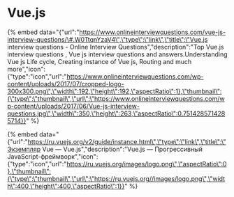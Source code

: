 # Vue.js

{% embed data="{\"url\":\"https://www.onlineinterviewquestions.com/vue-js-interview-questions/\#.W0TtqnYzaV4\",\"type\":\"link\",\"title\":\"Vue.js interview questions - Online Interview Questions\",\"description\":\"Top Vue.js interview questions , Vue js interview questions and answers.Understanding Vue js Life cycle, Creating instance of Vue js, Routing and much more\",\"icon\":{\"type\":\"icon\",\"url\":\"https://www.onlineinterviewquestions.com/wp-content/uploads/2017/07/cropped-logo-300x300.png\",\"width\":192,\"height\":192,\"aspectRatio\":1},\"thumbnail\":{\"type\":\"thumbnail\",\"url\":\"https://www.onlineinterviewquestions.com/wp-content/uploads/2017/06/Vue-js-interview-questions.jpg\",\"width\":350,\"height\":263,\"aspectRatio\":0.7514285714285714}}" %}

{% embed data="{\"url\":\"https://ru.vuejs.org/v2/guide/instance.html\",\"type\":\"link\",\"title\":\"Экземпляр Vue — Vue.js\",\"description\":\"Vue.js — Прогрессивный JavaScript-фреймворк\",\"icon\":{\"type\":\"icon\",\"url\":\"https://ru.vuejs.org/images/logo.png\",\"aspectRatio\":0},\"thumbnail\":{\"type\":\"thumbnail\",\"url\":\"https://ru.vuejs.org//images/logo.png\",\"width\":400,\"height\":400,\"aspectRatio\":1}}" %}

